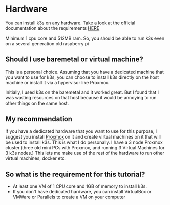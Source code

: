 # Hardware

You can install k3s on any hardware. Take a look at the official documentation about the requirements [HERE](https://docs.k3s.io/installation/requirements)

Minimum 1 cpu core and 512MB ram. So, you should be able to run k3s even on a several generation old raspberry pi

## Should I use baremetal or virtual machine?

This is a personal choice. Assuming that you have a dedicated machine that you want to use for k3s, you can choose
to install k3s directly on the host machine or install it via a hypervisor like Proxmox. 

Initially, I used k3s on the baremetal and it worked great. But I found that I was wasting resources on that host
because it would be annoying to run other things on the same host.

## My recommendation

If you have a dedicated hardware that you want to use for this purpose, I suggest you install [Proxmox](https://www.proxmox.com/en/) on it
and create virtual machines on it that will be used to install k3s. This is what I do personally. I have a 3 node Proxmox cluster (three old mini PCs with Proxmox, and running 3 Virtual Machines for 3 k3s nodes.) This lets me make use of the rest of the hardware to run other virtual machines, docker etc.

## So what is the requirement for this tutorial?

- At least one VM of 1 CPU core and 1GB of memory to install k3s.
- If you don't have dedicated hardware, you can install VirtualBox or VMWare or Parallels to create a VM on your computer
